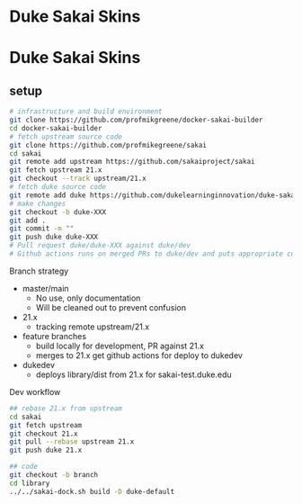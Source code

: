 # Duke Sakai Skins

# Duke Sakai Skins

## setup

``` sh
# infrastructure and build environment
git clone https://github.com/profmikgreene/docker-sakai-builder
cd docker-sakai-builder
# fetch upstream source code
git clone https://github.com/profmikegreene/sakai
cd sakai
git remote add upstream https://github.com/sakaiproject/sakai
git fetch upstream 21.x
git checkout --track upstream/21.x
# fetch duke source code
git remote add duke https://github.com/dukelearninginnovation/duke-sakai-skins
# make changes
git checkout -b duke-XXX
git add .
git commit -m ""
git push duke duke-XXX
# Pull request duke/duke-XXX against duke/dev
# Github actions runs on merged PRs to duke/dev and puts appropriate code to duke/master
```

Branch strategy

- master/main
  - No use, only documentation
  - Will be cleaned out to prevent confusion
- 21.x
  - tracking remote upstream/21.x
- feature branches
  - build locally for development, PR against 21.x
  - merges to 21.x get github actions for deploy to dukedev
- dukedev
  - deploys library/dist from 21.x for sakai-test.duke.edu

Dev workflow

```sh
## rebase 21.x from upstream
cd sakai
git fetch upstream
git checkout 21.x
git pull --rebase upstream 21.x
git push duke 21.x

## code
git checkout -b branch
cd library
../../sakai-dock.sh build -D duke-default
```
